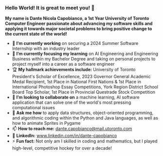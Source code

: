 ### Hello World! It is great to meet you! 👋

**My name is Dante Nicola Capobianco, a 1st Year University of Toronto Computer Engineer passionate about advancing my software skills and applying it towards major societal problems to bring positive change to the current state of the world!**

- 🔭 **I’m currently working** on securing a 2024 Summer Software Internship with an industry leader
- 🌱 **I’m currently focusing my learning** on AI Engineering and Engineering Business within my Bachelor Degree and taking on personal projects to project myself into a career as a software engineer
- 🏆 **My hallmark achievements include:** University of Toronto President's Scholar of Excellence, 2023 Governor General Academic Medal Recipient, 1st Place in National First Nations & 1st Place in International Photoshop Essay Competitions, York Region District School Board Top Scholar, 1st Place in Provincial Questrade Stock Competition 
- 👯 **I’m looking to collaborate on** a machine learning, AI software application that can solve one of the world's most pressing computational issues
- 💬 **Ask me how** to apply data structures, object-oriented programming, and algorithmic coding within the Python and Java languages, as well as how to animate Sprites in Pygame
- 📫 **How to reach me:** dante.capobianco@mail.utoronto.com
- 📱 **LinkedIn:** www.linkedin.com/in/dante-capobianco
- ⚡ **Fun fact:** Not only am I skilled in coding and mathematics, but I played high-level, competitive hockey for over a decade!
